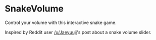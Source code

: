 # SnakeVolume
Control your volume with this interactive snake game.

Inspired by Reddit user [/u/Jaeyuuji](https://www.reddit.com/user/Jaeyuuji)'s post about a snake volume slider.